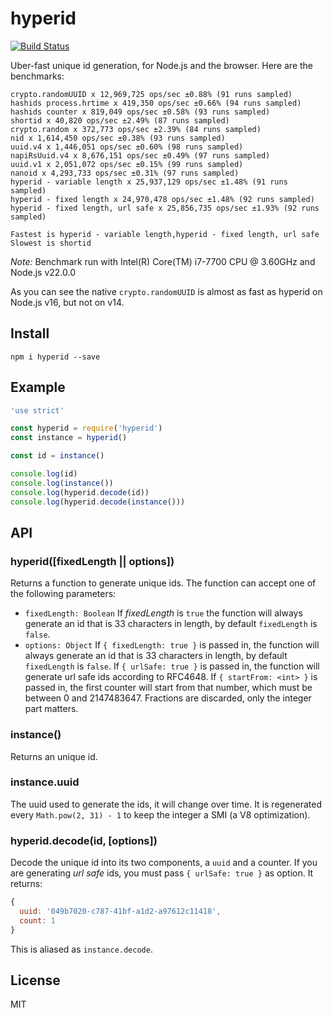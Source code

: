 # hyperid

[![Build Status](https://img.shields.io/github/workflow/status/mcollina/hyperid/CI)](https://github.com/mcollina/hyperid/actions)

Uber-fast unique id generation, for Node.js and the browser.
Here are the benchmarks:

```
crypto.randomUUID x 12,969,725 ops/sec ±0.88% (91 runs sampled)
hashids process.hrtime x 419,350 ops/sec ±0.66% (94 runs sampled)
hashids counter x 819,049 ops/sec ±0.58% (93 runs sampled)
shortid x 40,820 ops/sec ±2.49% (87 runs sampled)
crypto.random x 372,773 ops/sec ±2.39% (84 runs sampled)
nid x 1,614,450 ops/sec ±0.38% (93 runs sampled)
uuid.v4 x 1,446,051 ops/sec ±0.60% (98 runs sampled)
napiRsUuid.v4 x 8,676,151 ops/sec ±0.49% (97 runs sampled)
uuid.v1 x 2,051,072 ops/sec ±0.15% (99 runs sampled)
nanoid x 4,293,733 ops/sec ±0.31% (97 runs sampled)
hyperid - variable length x 25,937,129 ops/sec ±1.48% (91 runs sampled)
hyperid - fixed length x 24,970,478 ops/sec ±1.48% (92 runs sampled)
hyperid - fixed length, url safe x 25,856,735 ops/sec ±1.93% (92 runs sampled)

Fastest is hyperid - variable length,hyperid - fixed length, url safe
Slowest is shortid
```

_Note:_ Benchmark run with Intel(R) Core(TM) i7-7700 CPU @ 3.60GHz and Node.js v22.0.0

As you can see the native `crypto.randomUUID` is almost as fast as hyperid
on Node.js v16, but not on v14.

## Install

```
npm i hyperid --save
```

## Example

```js
'use strict'

const hyperid = require('hyperid')
const instance = hyperid()

const id = instance()

console.log(id)
console.log(instance())
console.log(hyperid.decode(id))
console.log(hyperid.decode(instance()))
```

## API

### hyperid([fixedLength || options])

Returns a function to generate unique ids.
The function can accept one of the following parameters:
- `fixedLength: Boolean`
If *fixedLength* is `true` the function will always generate an id
that is 33 characters in length, by default `fixedLength` is `false`.
- `options: Object`
If `{ fixedLength: true }` is passed in, the function will always generate an id
that is 33 characters in length, by default `fixedLength` is `false`.
If `{ urlSafe: true }` is passed in, the function will generate url safe ids according to RFC4648.
If `{ startFrom: <int> }` is passed in, the first counter will start from that
number, which must be between 0 and 2147483647. Fractions are discarded, only the
integer part matters.

### instance()

Returns an unique id.

### instance.uuid

The uuid used to generate the ids, it will change over time.
It is regenerated every `Math.pow(2, 31) - 1` to keep the integer a SMI
(a V8 optimization).

### hyperid.decode(id, [options])

Decode the unique id into its two components, a `uuid` and a counter.
If you are generating *url safe* ids, you must pass `{ urlSafe: true }` as option.
It returns:

```js
{
  uuid: '049b7020-c787-41bf-a1d2-a97612c11418',
  count: 1
}
```

This is aliased as `instance.decode`.

## License

MIT
